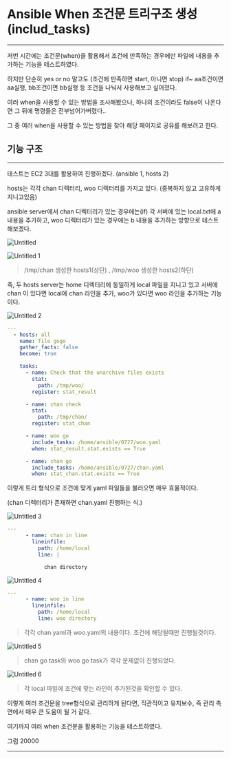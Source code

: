 # Ansible When 조건문 트리구조 생성(includ_tasks)

---

저번 시간에는 조건문(when)을 활용해서 조건에 만족하는 경우에만 파일에 내용을 추가하는 기능을 테스트하였다.

하지만 단순히 yes or no 말고도 (조건에 만족하면 start, 아니면 stop) if~ aa조건이면 aa실행, bb조건이면 bb실행 등 조건을 나눠서 사용해보고 싶어졌다.

여러 when을 사용할 수 있는 방법을 조사해봤으나, 하나의 조건이라도 false이 나온다면 그 뒤에 명령들은 전부넘어가버렸다..

그 중 여러 when을 사용할 수 있는 방법을 찾아 해당 페이지로 공유를 해보려고 한다.

## 기능 구조

---

테스트는 EC2 3대를 활용하여 진행하겠다. (ansible 1, hosts 2)

hosts는 각각 chan 디렉터리, woo 디렉터리를 가지고 있다. (중복하지 않고 고유하게 지니고있음)

ansible server에서 chan 디렉터리가 있는 경우에는(if) 각 서버에 있는 local.txt에 a 내용을 추가하고, woo 디렉터리가 있는 경우에는 b 내용을 추가하는 방향으로 테스트해보겠다.

![Untitled](https://user-images.githubusercontent.com/84123877/181406169-38412387-82e8-4b7a-861c-41574f04314b.png)

![Untitled 1](https://user-images.githubusercontent.com/84123877/181406157-663f7d8c-df9d-43a8-b7b0-3d0f86c1c5be.png)

> /tmp/chan 생성한 hosts1(상단) , /tmp/woo 생성한 hosts2(하단)
> 

즉, 두 hosts server는 home 디렉터리에 동일하게 local 파일을 지니고 있고 서버에 chan 이 있다면 local에 chan 라인을 추가, woo가 있다면 woo 라인을 추가하는 기능이다.

![Untitled 2](https://user-images.githubusercontent.com/84123877/181406160-2419d7b3-0862-430a-b7d5-a642d69c044f.png)

```yaml
---
  - hosts: all
    name: file gogo
    gather_facts: false
    become: true

    tasks:
      - name: Check that the unarchive files exists
        stat:
          path: /tmp/woo/
        register: stat_result

      - name: chan check
        stat:
          path: /tmp/chan/
        register: stat_chan

      - name: woo go
        include_tasks: /home/ansible/0727/woo.yaml
        when: stat_result.stat.exists == True

      - name: chan go
        include_tasks: /home/ansible/0727/chan.yaml
        when: stat_chan.stat.exists == True
```

이렇게 트리 형식으로 조건에 맞게 yaml 파일들을 불러오면 매우 효율적이다.

(chan 디렉터리가 존재하면 chan.yaml 진행하는 식.)

![Untitled 3](https://user-images.githubusercontent.com/84123877/181406162-f00798fa-fa52-4ce6-85dd-ff67ff62f7a9.png)

```yaml
---
      - name: chan in line
        lineinfile:
          path: /home/local
          line: |

            chan directory
```

![Untitled 4](https://user-images.githubusercontent.com/84123877/181406163-158ce836-a01e-425a-bb3d-46da540080db.png)

```yaml
---
      - name: woo in line
        lineinfile:
          path: /home/local
          line: woo directory
```

> 각각 chan.yaml과 woo.yaml의 내용이다. 조건에 해당될때만 진행될것이다.
> 

![Untitled 5](https://user-images.githubusercontent.com/84123877/181406165-c0a1c323-c275-42b3-87dd-8df128f17390.png)

> chan go task와 woo go task가 각각 문제없이 진행되었다.
> 

![Untitled 6](https://user-images.githubusercontent.com/84123877/181406167-7f6eaee5-31cd-4803-b021-a8ab1a81b4b2.png)

> 각 local 파일에 조건에 맞는 라인이 추가된것을 확인할 수 있다.
> 

이렇게 여러 조건문을 tree형식으로 관리하게 된다면, 직관적이고 유지보수, 즉 관리 측면에서 매우 큰 도움이 될 거 같다.

여기까지 여러 when 조건문을 활용하는 기능을 테스트하였다.

그럼 20000

---

